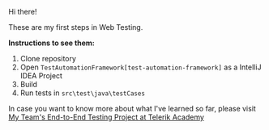 Hi there!

These are my first steps in Web Testing. 

**Instructions to see them:**
1. Clone repository
2. Open `TestAutomationFramework[test-automation-framework]` as a IntelliJ IDEA Project
3. Build
4. Run tests in `src\test\java\testCases`

In case you want to know more about what I've learned so far, please visit [My Team's End-to-End Testing Project at Telerik Academy](https://github.com/MCHN-Final-Project/bug-free-happiness.git)
